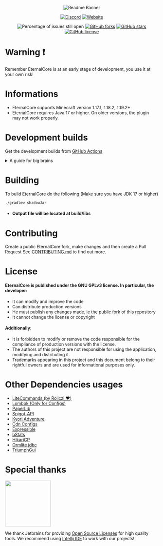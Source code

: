 <div align="center">
    
![Readme Banner](https://i.imgur.com/XJftCGY.png)

[![Discord](https://img.shields.io/discord/889460117953720351?color=%237289DA&logo=discord&logoColor=white&style=for-the-badge)](https://discord.gg/FQ7jmGBd6c)
[![Website](https://img.shields.io/badge/-website-orange?style=for-the-badge&logo=internet-explorer&logoColor=white)](https://eternalcode.pl/)

![Percentage of issues still open](https://img.shields.io/github/issues/EternalCodeTeam/EternalCore?style=for-the-badge)
[![GitHub forks](https://img.shields.io/github/forks/EternalCodeTeam/EternalCore?style=for-the-badge)](https://github.com/EternalCodeTeam/EternalCore/network)
[![GitHub stars](https://img.shields.io/github/stars/EternalCodeTeam/EternalCore?style=for-the-badge)](https://github.com/EternalCodeTeam/EternalCore/stargazers)
[![GitHub license](https://img.shields.io/github/license/EternalCodeTeam/EternalCore?style=for-the-badge)](https://github.com/EternalCodeTeam/EternalCore/blob/master/LICENSE)    
    
</div>

# Warning ❗ 
Remember EternalCore is at an early stage of development, you use it at your own risk!

# Informations
- EternalCore supports Minecraft version 1.17.1, 1.18.2, 1.19.2+ 
- EternalCore requires Java 17 or higher. On older versions, the plugin may not work properly.

# Development builds

Get the development builds from [GitHub Actions](https://github.com/EternalCodeTeam/EternalCore/actions)

<details><summary>A guide for big brains</summary>

![gif](https://i.imgur.com/hmv38VS.gif)

</details>


# Building
To build EternalCore do the following (Make sure you have JDK 17 or higher)

```
./gradlew shadowJar
```

- #### Output file will be located at build/libs

# Contributing
Create a public EternalCore fork, make changes and then create a Pull Request
See [CONTRIBUTING.md](https://github.com/EternalCodeTeam/EternalCore/blob/master/.github/CONTRIBUTING.md) to find out more.

# License
#### EternalCore is published under the GNU GPLv3 license. In particular, the developer:

- It can modify and improve the code
- Can distribute production versions 
- He must publish any changes made, ie the public fork of this repository 
- It cannot change the license or copyright

#### Additionally:

- It is forbidden to modify or remove the code responsible for the compliance of production versions with the license. 
- The authors of this project are not responsible for using the application, modifying and distributing it. 
- Trademarks appearing in this project and this document belong to their rightful owners and are used for informational purposes only.

# Other Dependencies usages
- [LiteCommands (by Rollczi ❤️)](https://github.com/Rollczi/LiteCommands)
- [Lombok (Only for Configs)](https://projectlombok.org/)
- [PaperLib](https://github.com/PaperMC/PaperLib)
- [Spigot-API](https://www.spigotmc.org/wiki/spigot-gradle/)
- [Kyori Adventure](https://docs.adventure.kyori.net/)
- [Cdn Configs](https://github.com/dzikoysk/cdn)
- [Expressible](https://github.com/panda-lang/expressible)
- [bStats](https://bstats.org/)
- [HikariCP](https://github.com/brettwooldridge/HikariCP)
- [Ormlite jdbc](https://github.com/j256/ormlite-jdbc)
- [TriumphGui](https://github.com/TriumphTeam/triumph-gui)

# Special thanks
[<img src="https://user-images.githubusercontent.com/65517973/210912946-447a6b9a-2685-4796-9482-a44bffc727ce.png" alt="" width="150">](https://www.jetbrains.com)

We thank Jetbrains for providing [Open Source Licenses](https://www.jetbrains.com/opensource/) for high quality tools. We recommend using [Intellij IDE](https://www.jetbrains.com/idea/) to work with our projects!
